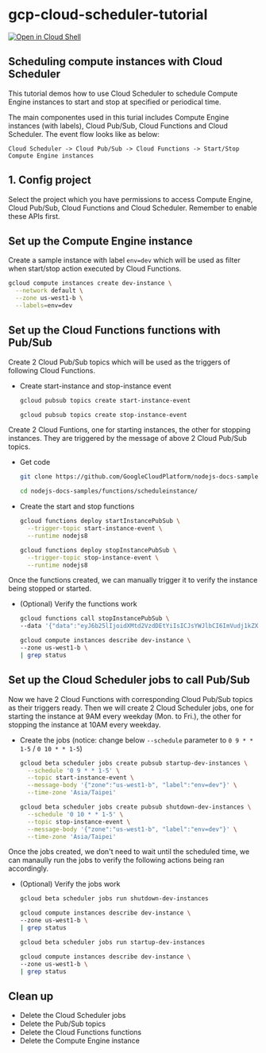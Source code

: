 # gcp-cloud-scheduler-tutorial

[![Open in Cloud
Shell](https://gstatic.com/cloudssh/images/open-btn.png)](https://console.cloud.google.com/home/dashboard?cloudshell=true&cloudshell_git_repo=https://github.com/browny/gcp-cloud-scheduler-tutorial&cloudshell_tutorial=README.md)

## Scheduling compute instances with Cloud Scheduler

This tutorial demos how to use Cloud Scheduler to schedule Compute Engine instances to start and
stop at specified or periodical time.

The main componentes used in this turial includes Compute Engine instances (with labels), Cloud
Pub/Sub, Cloud Functions and Cloud Scheduler. The event flow looks like as below: 

    Cloud Scheduler -> Cloud Pub/Sub -> Cloud Functions -> Start/Stop Compute Engine instances


## 1. Config project

Select the project which you have permissions to access Compute Engine, Cloud Pub/Sub, Cloud
Functions and Cloud Scheduler. Remember to enable these APIs first.

<walkthrough-project-setup></walkthrough-project-setup>


## Set up the Compute Engine instance

Create a sample instance with label `env=dev` which will be used as filter when start/stop action
executed by Cloud Functions.

```bash
gcloud compute instances create dev-instance \
  --network default \
  --zone us-west1-b \
  --labels=env=dev
```


## Set up the Cloud Functions functions with Pub/Sub

Create 2 Cloud Pub/Sub topics which will be used as the triggers of following Cloud Functions.

- Create start-instance and stop-instance event

    ```bash
    gcloud pubsub topics create start-instance-event
    ```

    ```bash
    gcloud pubsub topics create stop-instance-event
    ```

Create 2 Cloud Funtions, one for starting instances, the other for stopping instances. They are
triggered by the message of above 2 Cloud Pub/Sub topics.

- Get code

    ```bash
    git clone https://github.com/GoogleCloudPlatform/nodejs-docs-samples.git
    ```

    ```bash
    cd nodejs-docs-samples/functions/scheduleinstance/
    ```

- Create the start and stop functions

    ```bash
	gcloud functions deploy startInstancePubSub \
      --trigger-topic start-instance-event \
      --runtime nodejs8
    ```

    ```bash
	gcloud functions deploy stopInstancePubSub \
      --trigger-topic stop-instance-event \
      --runtime nodejs8
    ```

Once the functions created, we can manually trigger it to verify the instance being stopped or
started.

- (Optional) Verify the functions work

    ```bash
	gcloud functions call stopInstancePubSub \
    --data '{"data":"eyJ6b25lIjoidXMtd2VzdDEtYiIsICJsYWJlbCI6ImVudj1kZXYifQo="}'
    ```

    ```bash
	gcloud compute instances describe dev-instance \
    --zone us-west1-b \
    | grep status
    ```


## Set up the Cloud Scheduler jobs to call Pub/Sub

Now we have 2 Cloud Functions with corresponding Cloud Pub/Sub topics as their triggers ready. Then
we will create 2 Cloud Scheduler jobs, one for starting the instance at 9AM every weekday (Mon. to
Fri.), the other for stopping the instance at 10AM every weekday. 

- Create the jobs (notice: change below `--schedule` parameter to `0 9 * * 1-5` / `0 10 * * 1-5`)

    ```bash
	gcloud beta scheduler jobs create pubsub startup-dev-instances \
      --schedule '0 9 * * 1-5' \
      --topic start-instance-event \
      --message-body '{"zone":"us-west1-b", "label":"env=dev"}' \
      --time-zone 'Asia/Taipei'
    ```

    ```bash
	gcloud beta scheduler jobs create pubsub shutdown-dev-instances \
      --schedule '0 10 * * 1-5' \
      --topic stop-instance-event \
      --message-body '{"zone":"us-west1-b", "label":"env=dev"}' \
      --time-zone 'Asia/Taipei'
    ```

Once the jobs created, we don't need to wait until the scheduled time, we can manaully run the jobs
to verify the following actions being ran accordingly.

- (Optional) Verify the jobs work

    ```bash
	gcloud beta scheduler jobs run shutdown-dev-instances
    ```

    ```bash
	gcloud compute instances describe dev-instance \
    --zone us-west1-b \
    | grep status
    ```
	
    ```bash
	gcloud beta scheduler jobs run startup-dev-instances
    ```

    ```bash
	gcloud compute instances describe dev-instance \
    --zone us-west1-b \
    | grep status
    ```
	
## Clean up

- Delete the Cloud Scheduler jobs
- Delete the Pub/Sub topics
- Delete the Cloud Functions functions
- Delete the Compute Engine instance
